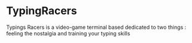 # TypingRacers
Typings Racers is a video-game terminal based dedicated to two things : feeling the nostalgia and training your typing skills
